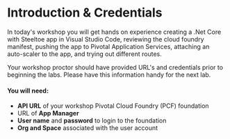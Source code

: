 # Introduction & Credentials

In today's workshop you will get hands on experience creating a .Net Core with Steeltoe app in Visual Studio Code, reviewing the cloud foundry manifest, pushing the app to Pivotal Application Services, attaching an auto-scaler to the app, and trying out different routes.

Your workshop proctor should have provided URL's and credentials prior to beginning the labs. Please have this information handy for the next lab.

#### You will need:
 - **API URL** of your workshop Pivotal Cloud Foundry (PCF) foundation
 - URL of **App Manager**
 - **User name** and **password** to login to the foundation
 - **Org and Space** associated with the user account

